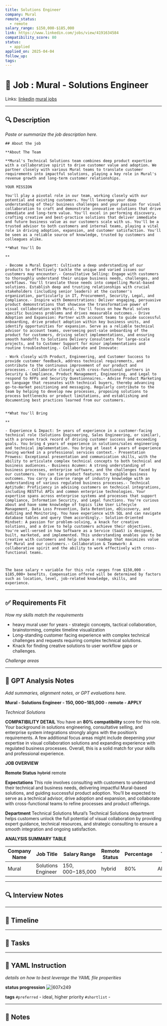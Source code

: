 ```yaml
---
title: Solutions Engineer
company: Mural
remote_status:
  - remote
salary_range: $150,000-$185,000
link: https://www.linkedin.com/jobs/view/4191634584
compatibility_score: 80
status:
  - applied
applied_on: 2025-04-04
follow_up: 
tags:
---
```


# 📄 Job : Mural - Solutions Engineer

Links: 
[linkedin](https://www.linkedin.com/jobs/view/4191634584)
[mural jobs](https://jobs.ashbyhq.com/mural/cfcad5a0-774c-4a6d-920a-25008662bdd0)

---

## 🔍 Description
_Paste or summarize the job description here._

```
## About the job

**About The Team  
  
**Mural's Technical Solutions team combines deep product expertise with a collaborative spirit to drive customer value and adoption. We partner closely with various Mural teams to translate customer requirements into impactful solutions, playing a key role in Mural's revenue growth and long-term customer relationships.  
  
YOUR MISSION  
  
You'll play a pivotal role in our team, working closely with our potential and existing customers. You'll leverage your deep understanding of their business challenges and your passion for visual collaboration to craft and demonstrate innovative solutions that drive immediate and long-term value. You'll excel in performing discovery, crafting creative and best-practice solutions that deliver immediate and future business value as our customers scale with us. You'll be a trusted advisor to both customers and internal teams, playing a vital role in driving adoption, expansion, and customer satisfaction. You'll be seen as a reliable source of knowledge, trusted by customers and colleagues alike.  
  
**What You'll Do  
  
**

- Become a Mural Expert: Cultivate a deep understanding of our products to effectively tackle the unique and varied issues our customers may encounter.- Consultative Selling: Engage with customers to thoroughly understand their unique business needs, challenges, and workflows. You'll translate those needs into compelling Mural-based solutions. Establish deep and trusting relationships with crucial stakeholders (including senior leaders) at the customer's organization, particularly in IT, Procurement, Security, Legal, and Compliance.- Inspire with Demonstrations: Deliver engaging, persuasive product demonstrations that showcase the transformative power of visual collaboration with Mural. You'll focus on how Mural solves specific business problems and drives measurable outcomes.- Drive Adoption and Expansion: Partner with account teams to guide successful onboarding, drive product adoption within key business units, and identify opportunities for expansion. Serve as a reliable technical advisor to account teams, overseeing post-sale onboarding of the product for customers, driving select implementations, and ensuring smooth handoffs to Solutions Delivery Consultants for large-scale projects, and to Customer Support for minor implementations and routine troubleshooting.- Collaborate and Innovate:

- Work closely with Product, Engineering, and Customer Success to provide customer feedback, address technical requirements, and contribute to the continuous improvement of our product and processes.- Collaborate closely with cross-functional partners in Security & Compliance, Product Management, Engineering, and Legal to respond to RFPs and Security Questionnaires.- Advise Product Marketing on language that resonates with technical buyers, thereby advancing go-to-market positioning and messaging. Regularly contribute to the team by helping to develop new processes, proposing solutions to process bottlenecks or product limitations, and establishing and documenting best practices learned from our customers.  
    

**What You'll Bring  
  
**

- Experience & Impact: 5+ years of experience in a customer-facing technical role (Solutions Engineering, Sales Engineering, or similar), with a proven track record of driving customer success and exceeding goals. You bring 4 years of experience in solutions/sales engineering and technical implementation. You bring at least 4 years of experience having worked in a professional services context.- Presentation Prowess: Exceptional presentation and communication skills, with the ability to articulate complex technical concepts to both technical and business audiences.- Business Acumen: A strong understanding of business processes, enterprise software, and the challenges faced by our customers. You can tie product features to tangible business outcomes. You carry a diverse range of industry knowledge with an understanding of various regulated business processes.- Technical Aptitude: Proficiency in advising customers on technical integrations, including RESTful APIs and common enterprise technologies. Your expertise spans across enterprise systems and processes that support Compliance, Information Security, and Legal functions. You’re curious about and have some knowledge of topics like User Lifecycle Management, Data Loss Prevention, Data Retention, eDiscovery, and Auditing and Monitoring. You have experience with SQL and can navigate database tables and query them accordingly.- Solution-Oriented Mindset: A passion for problem-solving, a knack for creative solutions, and a drive to help customers achieve their objectives. You're well-versed in how Software as a Service (SaaS) is designed, built, marketed, and implemented. This understanding enables you to be creative with customers and help shape a roadmap that maximizes value for Mural and our customers.- Collaboration & Teamwork: A collaborative spirit and the ability to work effectively with cross-functional teams.  
      
    

The base salary + variable for this role ranges from $150,000 - $185,000+ benefits. Compensation offered will be determined by factors such as location, level, job-related knowledge, skills, and experience.
```

---

## ✅ Requirements Fit

*How my skills match the requirements*
- heavy mural user for years - strategic concepts, tactical collaboration, brainstorming, complex timeline visualization
- Long-standing customer facing experience with complex technical challenges and requests requiring complex technical solutions. 
- Knack for finding creative solutions to user workflow gaps or challenges.

*Challenge areas*


---

## 🧠 GPT Analysis  Notes
_Add summaries, alignment notes, or GPT evaluations here._

**Mural - Solutions Engineer - $150,000-$185,000 - remote - APPLY**

_Technical Solutions_

**COMPATIBILITY DETAIL**
You have an **80% compatibility** score for this role. Your background in solutions engineering, consultative selling, and enterprise system integrations strongly aligns with the position’s requirements. A few additional focus areas might include deepening your expertise in visual collaboration solutions and expanding experience with regulated business processes. Overall, this is a solid match for your skills and professional experience.


**JOB OVERVIEW**

**Remote Status**
~~hybrid~~ remote

**Expectations**
This role involves consulting with customers to understand their technical and business needs, delivering impactful Mural-based solutions, and guiding successful product adoption. You’ll be expected to serve as a technical advisor, drive adoption and expansion, and collaborate with cross-functional teams to refine processes and product offerings.

**Department**
Technical Solutions
Mural’s Technical Solutions department helps customers unlock the full potential of visual collaboration by providing expert guidance, technical resources, and strategic consulting to ensure a smooth integration and ongoing satisfaction.

**ANALYSIS SUMMARY TABLE**

| **Company Name** | **Job Title**                                                      | **Salary Range**  | **Remote Status** | **Percentage** | **Tag**  |
| ---------------- | ------------------------------------------------------------------ | ----------------- | ----------------- | -------------- | -------- |
| Mural            | Solutions Engineer                                                 | $150,000-$185,000 | hybrid            | 80%            | APPLY    |


---

## 🔍 Interview Notes


---

## 📅 Timeline


---

## 📝 Tasks



---

## 🔖 YAML Instruction
*details on how to best leverage the YAML file properities*

**status progression**
![|607x249](../_attachments/template-job-note-2025-03-31-2103-1eae7c.png)

**tags**
`#preferred` - ideal, higher priority
`#shortlist` - 

---

## 📓 Notes




